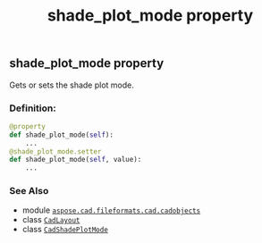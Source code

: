 ﻿---
title: shade_plot_mode property
second_title: Aspose.CAD for Python via .NET API References
description: 
type: docs
weight: 490
url: /python-net/aspose.cad.fileformats.cad.cadobjects/cadlayout/shade_plot_mode/
is_root: false
---

## shade_plot_mode property


Gets or sets the shade plot mode.
### Definition:
```python
@property
def shade_plot_mode(self):
    ...
@shade_plot_mode.setter
def shade_plot_mode(self, value):
    ...
```

### See Also
* module [`aspose.cad.fileformats.cad.cadobjects`](../../)
* class [`CadLayout`](/cad/python-net/aspose.cad.fileformats.cad.cadobjects/cadlayout)
* class [`CadShadePlotMode`](/cad/python-net/aspose.cad.fileformats.cad.cadconsts/cadshadeplotmode)

